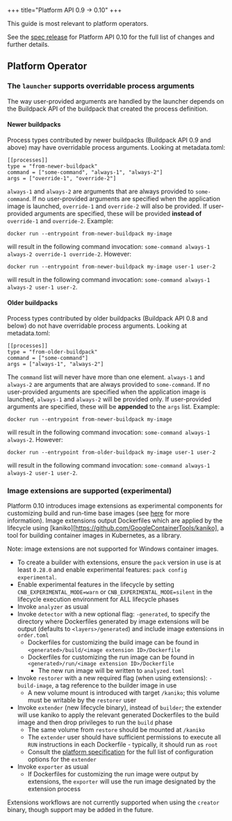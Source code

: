 +++
title="Platform API 0.9 -> 0.10"
+++

<!--more-->

This guide is most relevant to platform operators.

See the [spec release](https://github.com/buildpacks/spec/releases/tag/platform%2Fv0.10) for Platform API 0.10 for the full list of changes and further details.

## Platform Operator

### The `launcher` supports overridable process arguments

The way user-provided arguments are handled by the launcher depends on the Buildpack API of the buildpack that created the process definition.

#### Newer buildpacks

Process types contributed by newer buildpacks (Buildpack API 0.9 and above) may have overridable process arguments. Looking at metadata.toml:
```
[[processes]]
type = "from-newer-buildpack"
command = ["some-command", "always-1", "always-2"]
args = ["override-1", "override-2"]
```

`always-1` and `always-2` are arguments that are always provided to `some-command`. If no user-provided arguments are specified when the application image is launched, `override-1` and `override-2` will also be provided. If user-provided arguments are specified, these will be provided **instead of** `override-1` and `override-2`. Example:

```
docker run --entrypoint from-newer-buildpack my-image
```

will result in the following command invocation: `some-command always-1 always-2 override-1 override-2`. However:

```
docker run --entrypoint from-newer-buildpack my-image user-1 user-2
```

will result in the following command invocation: `some-command always-1 always-2 user-1 user-2`.

#### Older buildpacks

Process types contributed by older buildpacks (Buildpack API 0.8 and below) do not have overridable process arguments. Looking at metadata.toml:
```
[[processes]]
type = "from-older-buildpack"
command = ["some-command"]
args = ["always-1", "always-2"]
```

The `command` list will never have more than one element. `always-1` and `always-2` are arguments that are always provided to `some-command`. If no user-provided arguments are specified when the application image is launched, `always-1` and `always-2` will be provided only. If user-provided arguments are specified, these will be **appended** to the `args` list. Example:

```
docker run --entrypoint from-newer-buildpack my-image
```

will result in the following command invocation: `some-command always-1 always-2`. However:

```
docker run --entrypoint from-older-buildpack my-image user-1 user-2
```

will result in the following command invocation: `some-command always-1 always-2 user-1 user-2`.

### Image extensions are supported (experimental)

Platform 0.10 introduces image extensions as experimental components for customizing build and run-time base images (see [here](/docs/features/dockerfiles) for more information). Image extensions output Dockerfiles which are applied by the lifecycle using [kaniko][https://github.com/GoogleContainerTools/kaniko], a tool for building container images in Kubernetes, as a library.

Note: image extensions are not supported for Windows container images.

* To create a builder with extensions, ensure the `pack` version in use is at least `0.28.0` and enable experimental features: `pack config experimental`.
* Enable experimental features in the lifecycle by setting `CNB_EXPERIMENTAL_MODE=warn` or `CNB_EXPERIMENTAL_MODE=silent` in the lifecycle execution environment for ALL lifecycle phases
* Invoke `analyzer` as usual
* Invoke `detector` with a new optional flag: `-generated`, to specify the directory where Dockerfiles generated by image extensions will be output (defaults to `<layers>/generated`) and include image extensions in `order.toml`
  * Dockerfiles for customizing the build image can be found in `<generated>/build/<image extension ID>/Dockerfile`
  * Dockerfiles for customizing the run image can be found in `<generated>/run/<image extension ID>/Dockerfile`
    * The new run image will be written to `analyzed.toml`
* Invoke `restorer` with a new required flag (when using extensions): `-build-image`, a tag reference to the builder image in use
  * A new volume mount is introduced with target `/kaniko`; this volume must be writable by the `restorer` user
* Invoke `extender` (new lifecycle binary), instead of `builder`; the extender will use kaniko to apply the relevant generated Dockerfiles to the build image and then drop privileges to run the `build` phase
  * The same volume from `restore` should be mounted at `/kaniko`
  * The `extender` user should have sufficient permissions to execute all `RUN` instructions in each Dockerfile - typically, it should run as `root`
  * Consult the [platform specification](https://github.com/buildpacks/spec/blob/main/platform.md) for the full list of configuration options for the `extender`
* Invoke `exporter` as usual
  * If Dockerfiles for customizing the run image were output by extensions, the `exporter` will use the run image designated by the extension process

Extensions workflows are not currently supported when using the `creator` binary, though support may be added in the future.
